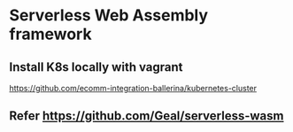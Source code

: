 # Serverless Web Assembly framework

## Install K8s  locally with vagrant

https://github.com/ecomm-integration-ballerina/kubernetes-cluster

## Refer https://github.com/Geal/serverless-wasm
